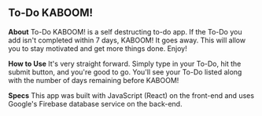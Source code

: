 ## To-Do KABOOM!

**About**
To-Do KABOOM! is a self destructing to-do app. If the To-Do you add isn't completed within 7 days, KABOOM! It goes away. This will allow you to stay motivated and get more things done. Enjoy!

**How to Use**
It's very straight forward. Simply type in your To-Do, hit the submit button, and you're good to go. You'll see your To-Do listed along with the number of days remaining before KABOOM!

**Specs**
This app was built with JavaScript (React) on the front-end and uses Google's Firebase database service on the back-end.
